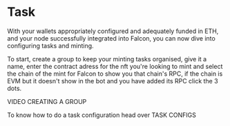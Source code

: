 # Task

With your wallets appropriately configured and adequately funded in ETH, and your node successfully integrated into Falcon, you can now dive into configuring tasks and minting.

To start, create a group to keep your minting tasks organised, give it a name, enter the contract adress for the nft you're looking to mint and select the chain of the mint for Falcon to show you that chain's RPC, if the chain is EVM but it doesn't show in the bot and you have added its RPC click the 3 dots.

VIDEO CREATING A GROUP

To know how to do a task configuration head over TASK CONFIGS
